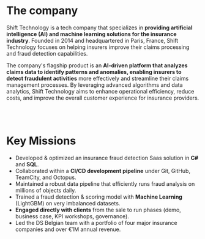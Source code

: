 # The company

Shift Technology is a tech company that specializes in **providing artificial intelligence (AI) and machine learning solutions for the insurance industry**. Founded in 2014 and headquartered in Paris, France, Shift Technology focuses on helping insurers improve their claims processing and fraud detection capabilities.

The company's flagship product is an **AI-driven platform that analyzes claims data to identify patterns and anomalies, enabling insurers to detect fraudulent activities** more effectively and streamline their claims management processes. By leveraging advanced algorithms and data analytics, Shift Technology aims to enhance operational efficiency, reduce costs, and improve the overall customer experience for insurance providers.

<br><br>

# Key Missions

- Developed & optimized an insurance fraud detection Saas solution in **C#** and **SQL**.
- Collaborated within a **CI/CD development pipeline** under Git, GitHub, TeamCity, and Octopus.
- Maintained a robust data pipeline that efficiently runs fraud analysis on millions of objects daily.
- Trained a fraud detection & scoring model with **Machine Learning** (LightGBM) on very imbalanced datasets.
- **Engaged directly with clients** from the sale to run phases (demo, business case, KPI workshops, governance).
- Led the DS Belgian team with a portfolio of four major insurance companies and over €1M annual revenue.